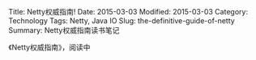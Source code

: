 Title: Netty权威指南!
Date: 2015-03-03
Modified: 2015-03-03
Category: Technology
Tags: Netty, Java IO 
Slug: the-definitive-guide-of-netty
Summary: Netty权威指南读书笔记

《Netty权威指南》，阅读中

